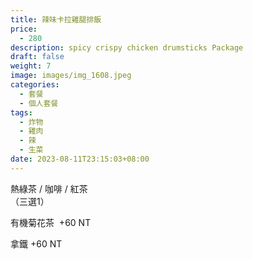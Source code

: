 ```yaml
---
title: 辣味卡拉雞腿排飯
price:
  - 280
description: spicy crispy chicken drumsticks Package
draft: false
weight: 7
image: images/img_1608.jpeg
categories:
  - 套餐
  - 個人套餐
tags:
  - 炸物
  - 雞肉
  - 辣
  - 生菜
date: 2023-08-11T23:15:03+08:00
---
```


  熱綠茶 / 咖啡 / 紅茶   
  （三選1）

  有機菊花茶  +60  NT

  拿鐵 +60  NT